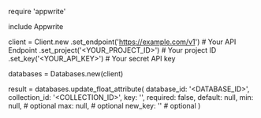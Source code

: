 require 'appwrite'

include Appwrite

client = Client.new
    .set_endpoint('https://example.com/v1') # Your API Endpoint
    .set_project('<YOUR_PROJECT_ID>') # Your project ID
    .set_key('<YOUR_API_KEY>') # Your secret API key

databases = Databases.new(client)

result = databases.update_float_attribute(
    database_id: '<DATABASE_ID>',
    collection_id: '<COLLECTION_ID>',
    key: '',
    required: false,
    default: null,
    min: null, # optional
    max: null, # optional
    new_key: '' # optional
)
